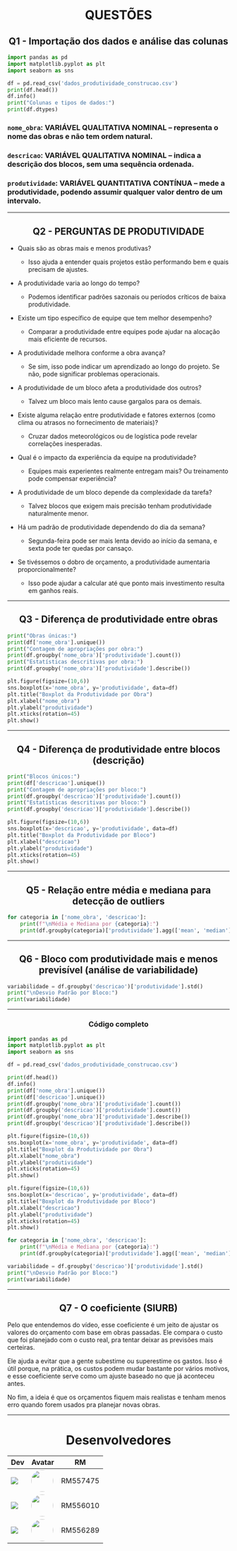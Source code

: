 <h1 align="center">QUESTÕES</h1>

<h2 align="center">Q1 - Importação dos dados e análise das colunas</h2>

```py
import pandas as pd
import matplotlib.pyplot as plt
import seaborn as sns

df = pd.read_csv('dados_produtividade_construcao.csv')
print(df.head())
df.info()
print("Colunas e tipos de dados:")
print(df.dtypes)
```

### `⁠nome_obra`: VARIÁVEL QUALITATIVA NOMINAL – representa o nome das obras e não tem ordem natural.

### `descricao`: VARIÁVEL QUALITATIVA NOMINAL – indica a descrição dos blocos, sem uma sequência ordenada.

### `produtividade`: VARIÁVEL QUANTITATIVA CONTÍNUA – mede a produtividade, podendo assumir qualquer valor dentro de um intervalo.

---

<h2 align="center">Q2 - PERGUNTAS DE PRODUTIVIDADE</h2>

- Quais são as obras mais e menos produtivas?
    - Isso ajuda a entender quais projetos estão performando bem e quais precisam de ajustes.

- A produtividade varia ao longo do tempo?
    - Podemos identificar padrões sazonais ou períodos críticos de baixa produtividade.

- Existe um tipo específico de equipe que tem melhor desempenho?

    - Comparar a produtividade entre equipes pode ajudar na alocação mais eficiente de recursos.

- A produtividade melhora conforme a obra avança?
    - Se sim, isso pode indicar um aprendizado ao longo do projeto. Se não, pode significar problemas operacionais.

- A produtividade de um bloco afeta a produtividade dos outros?
    - Talvez um bloco mais lento cause gargalos para os demais.

- Existe alguma relação entre produtividade e fatores externos (como clima ou atrasos no fornecimento de materiais)?
    - Cruzar dados meteorológicos ou de logística pode revelar correlações inesperadas.

- Qual é o impacto da experiência da equipe na produtividade?
    - Equipes mais experientes realmente entregam mais? Ou treinamento pode compensar experiência?

- A produtividade de um bloco depende da complexidade da tarefa?
    - Talvez blocos que exigem mais precisão tenham produtividade naturalmente menor.

- Há um padrão de produtividade dependendo do dia da semana?
    - Segunda-feira pode ser mais lenta devido ao início da semana, e sexta pode ter quedas por cansaço.

- Se tivéssemos o dobro de orçamento, a produtividade aumentaria proporcionalmente?
    - Isso pode ajudar a calcular até que ponto mais investimento resulta em ganhos reais.
 
---

<h2 align="center">Q3 - Diferença de produtividade entre obras</h2>

```py
print("Obras únicas:")
print(df['nome_obra'].unique())
print("Contagem de apropriações por obra:")
print(df.groupby('nome_obra')['produtividade'].count())
print("Estatísticas descritivas por obra:")
print(df.groupby('nome_obra')['produtividade'].describe())

plt.figure(figsize=(10,6))
sns.boxplot(x='nome_obra', y='produtividade', data=df)
plt.title("Boxplot da Produtividade por Obra")
plt.xlabel("nome_obra")
plt.ylabel("produtividade")
plt.xticks(rotation=45)
plt.show()
```
---

<h2 align="center">Q4 - Diferença de produtividade entre blocos (descrição)</h2>

```py
print("Blocos únicos:")
print(df['descricao'].unique())
print("Contagem de apropriações por bloco:")
print(df.groupby('descricao')['produtividade'].count())
print("Estatísticas descritivas por bloco:")
print(df.groupby('descricao')['produtividade'].describe())

plt.figure(figsize=(10,6))
sns.boxplot(x='descricao', y='produtividade', data=df)
plt.title("Boxplot da Produtividade por Bloco")
plt.xlabel("descricao")
plt.ylabel("produtividade")
plt.xticks(rotation=45)
plt.show()
```
---

<h2 align="center">Q5 - Relação entre média e mediana para detecção de outliers</h2>

```py
for categoria in ['nome_obra', 'descricao']:
    print(f"\nMédia e Mediana por {categoria}:")
    print(df.groupby(categoria)['produtividade'].agg(['mean', 'median']))
```
---

<h2 align="center">Q6 - Bloco com produtividade mais e menos previsível (análise de variabilidade)</h2>

```py
variabilidade = df.groupby('descricao')['produtividade'].std()
print("\nDesvio Padrão por Bloco:")
print(variabilidade)
```
---

<h3 align="center">Código completo</h3>

```py
import pandas as pd
import matplotlib.pyplot as plt
import seaborn as sns

df = pd.read_csv('dados_produtividade_construcao.csv')

print(df.head())
df.info()
print(df['nome_obra'].unique())
print(df['descricao'].unique())
print(df.groupby('nome_obra')['produtividade'].count())
print(df.groupby('descricao')['produtividade'].count())
print(df.groupby('nome_obra')['produtividade'].describe())
print(df.groupby('descricao')['produtividade'].describe())

plt.figure(figsize=(10,6))
sns.boxplot(x='nome_obra', y='produtividade', data=df)
plt.title("Boxplot da Produtividade por Obra")
plt.xlabel("nome_obra")
plt.ylabel("produtividade")
plt.xticks(rotation=45)
plt.show()

plt.figure(figsize=(10,6))
sns.boxplot(x='descricao', y='produtividade', data=df)
plt.title("Boxplot da Produtividade por Bloco")
plt.xlabel("descricao")
plt.ylabel("produtividade")
plt.xticks(rotation=45)
plt.show()

for categoria in ['nome_obra', 'descricao']:
    print(f"\nMédia e Mediana por {categoria}:")
    print(df.groupby(categoria)['produtividade'].agg(['mean', 'median']))

variabilidade = df.groupby('descricao')['produtividade'].std()
print("\nDesvio Padrão por Bloco:")
print(variabilidade)

```
---

<h2 align="center">Q7 - O coeficiente (SIURB)</h2>

Pelo que entendemos do vídeo, esse coeficiente é um jeito de ajustar os valores do orçamento com base em obras passadas. Ele compara o custo que foi planejado com o custo real, pra tentar deixar as previsões mais certeiras.

Ele ajuda a evitar que a gente subestime ou superestime os gastos. Isso é útil porque, na prática, os custos podem mudar bastante por vários motivos, e esse coeficiente serve como um ajuste baseado no que já aconteceu antes.

No fim, a ideia é que os orçamentos fiquem mais realistas e tenham menos erro quando forem usados pra planejar novas obras.

---

<h1 align="center">Desenvolvedores</h1>

| Dev | Avatar | RM |
| ------------- | ------ | ----- |
| ![](https://img.shields.io/badge/DEV-Yuri-70b2b4?style=for-the-badge&logo=github) | <a href="https://github.com/yurisilpess"><img src="https://avatars.githubusercontent.com/u/99032447?v=4" height="50" style="border-radius:30px;"></a> | RM557475 |
| ![](https://img.shields.io/badge/DEV-Igor-7ca787?style=for-the-badge&logo=github) | <a href="https://github.com/igor-soos"><img src="https://avatars.githubusercontent.com/u/164360059?v=4" height="50" style="border-radius:30px;"></a> | RM556010 |
| ![](https://img.shields.io/badge/DEV-Gustavo-516b58?style=for-the-badge&logo=github) | <a href="https://github.com/gus7a2005"><img src="https://avatars.githubusercontent.com/u/161319479?v=4" height="50" style="border-radius:30px;"></a> | RM556289 |
